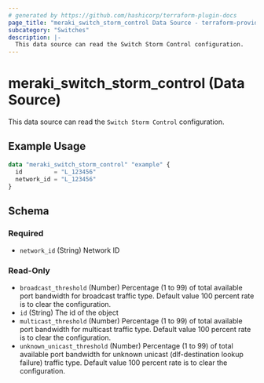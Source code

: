 ```yaml
---
# generated by https://github.com/hashicorp/terraform-plugin-docs
page_title: "meraki_switch_storm_control Data Source - terraform-provider-meraki"
subcategory: "Switches"
description: |-
  This data source can read the Switch Storm Control configuration.
---
```


# meraki_switch_storm_control (Data Source)

This data source can read the `Switch Storm Control` configuration.

## Example Usage

```terraform
data "meraki_switch_storm_control" "example" {
  id         = "L_123456"
  network_id = "L_123456"
}
```

<!-- schema generated by tfplugindocs -->
## Schema

### Required

- `network_id` (String) Network ID

### Read-Only

- `broadcast_threshold` (Number) Percentage (1 to 99) of total available port bandwidth for broadcast traffic type. Default value 100 percent rate is to clear the configuration.
- `id` (String) The id of the object
- `multicast_threshold` (Number) Percentage (1 to 99) of total available port bandwidth for multicast traffic type. Default value 100 percent rate is to clear the configuration.
- `unknown_unicast_threshold` (Number) Percentage (1 to 99) of total available port bandwidth for unknown unicast (dlf-destination lookup failure) traffic type. Default value 100 percent rate is to clear the configuration.
